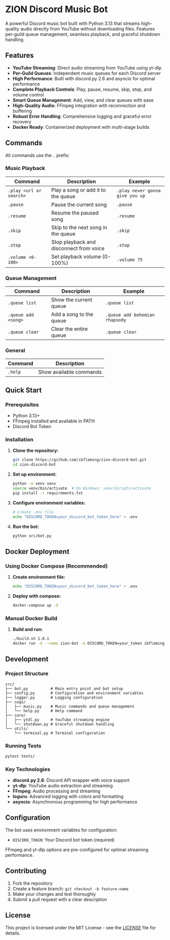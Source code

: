 # ZION Discord Music Bot

A powerful Discord music bot built with Python 3.13 that streams high-quality audio directly from YouTube without downloading files. Features per-guild queue management, seamless playback, and graceful shutdown handling.

## Features

- **YouTube Streaming**: Direct audio streaming from YouTube using yt-dlp
- **Per-Guild Queues**: Independent music queues for each Discord server
- **High Performance**: Built with discord.py 2.6 and asyncio for optimal performance
- **Complete Playback Controls**: Play, pause, resume, skip, stop, and volume control
- **Smart Queue Management**: Add, view, and clear queues with ease
- **High-Quality Audio**: FFmpeg integration with reconnection and buffering
- **Robust Error Handling**: Comprehensive logging and graceful error recovery
- **Docker Ready**: Containerized deployment with multi-stage builds

## Commands

All commands use the `.` prefix:

### Music Playback

| Command | Description | Example |
|---------|-------------|---------|
| `.play <url or search>` | Play a song or add it to the queue | `.play never gonna give you up` |
| `.pause` | Pause the current song | `.pause` |
| `.resume` | Resume the paused song | `.resume` |
| `.skip` | Skip to the next song in the queue | `.skip` |
| `.stop` | Stop playback and disconnect from voice | `.stop` |
| `.volume <0-100>` | Set playback volume (0-100%) | `.volume 75` |

### Queue Management

| Command | Description | Example |
|---------|-------------|---------|
| `.queue list` | Show the current queue | `.queue list` |
| `.queue add <song>` | Add a song to the queue | `.queue add bohemian rhapsody` |
| `.queue clear` | Clear the entire queue | `.queue clear` |

### General

| Command | Description |
|---------|-------------|
| `.help` | Show available commands |

## Quick Start

### Prerequisites

- Python 3.13+
- FFmpeg installed and available in PATH
- Discord Bot Token

### Installation

1. **Clone the repository:**
   ```bash
   git clone https://github.com/ibfleming/zion-discord-bot.git
   cd zion-discord-bot
   ```

2. **Set up environment:**
   ```bash
   python -m venv venv
   source venv/bin/activate  # On Windows: venv\Scripts\activate
   pip install -r requirements.txt
   ```

3. **Configure environment variables:**
   ```bash
   # Create .env file
   echo "DISCORD_TOKEN=your_discord_bot_token_here" > .env
   ```

4. **Run the bot:**
   ```bash
   python src/bot.py
   ```

## Docker Deployment

### Using Docker Compose (Recommended)

1. **Create environment file:**
   ```bash
   echo "DISCORD_TOKEN=your_discord_bot_token_here" > .env
   ```

2. **Deploy with compose:**
   ```bash
   docker-compose up -d
   ```

### Manual Docker Build

1. **Build and run:**
   ```bash
   ./build.sh 1.0.1
   docker run -d --name zion-bot -e DISCORD_TOKEN=your_token ibfleming/zion-discord-bot:latest
   ```

## Development

### Project Structure

```plaintext
src/
├── bot.py          # Main entry point and bot setup
├── config.py       # Configuration and environment variables  
├── logger.py       # Logging configuration
├── cogs/
│   ├── music.py    # Music commands and queue management
│   └── help.py     # Help command
├── core/
│   ├── ytdl.py     # YouTube streaming engine
│   └── shutdown.py # Graceful shutdown handling
└── utils/
    └── terminal.py # Terminal configuration
```

### Running Tests

```bash
pytest tests/
```

### Key Technologies

- **discord.py 2.6**: Discord API wrapper with voice support
- **yt-dlp**: YouTube audio extraction and streaming
- **FFmpeg**: Audio processing and streaming
- **loguru**: Advanced logging with colors and formatting
- **asyncio**: Asynchronous programming for high performance

## Configuration

The bot uses environment variables for configuration:

- `DISCORD_TOKEN`: Your Discord bot token (required)

FFmpeg and yt-dlp options are pre-configured for optimal streaming performance.

## Contributing

1. Fork the repository
2. Create a feature branch: `git checkout -b feature-name`
3. Make your changes and test thoroughly
4. Submit a pull request with a clear description

## License

This project is licensed under the MIT License - see the [LICENSE](LICENSE) file for details.
